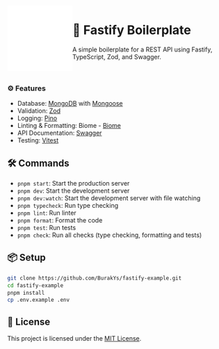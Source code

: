 <img src="https://raw.githubusercontent.com/fastify/graphics/master/fastify-1000px-square-01.png" align="left" width="150" height="150" alt="Fastify Logo">

# 🚀 Fastify Boilerplate

A simple boilerplate for a REST API using Fastify, TypeScript, Zod, and Swagger.

<br />

### ⚙️ Features

- Database: [MongoDB](https://www.mongodb.com) with [Mongoose](https://mongoosejs.com)
- Validation: [Zod](https://zod.dev)
- Logging: [Pino](https://getpino.io)
- Linting & Formatting: Biome - [Biome](https://biomejs.dev)
- API Documentation: [Swagger](https://swagger.io)
- Testing: [Vitest](https://vitest.dev)

## 🛠️ Commands

- `pnpm start`: Start the production server
- `pnpm dev`: Start the development server
- `pnpm dev:watch`: Start the development server with file watching
- `pnpm typecheck`: Run type checking
- `pnpm lint`: Run linter
- `pnpm format`: Format the code
- `pnpm test`: Run tests
- `pnpm check`: Run all checks (type checking, formatting and tests)

## 📦 Setup

```sh
git clone https://github.com/BurakYs/fastify-example.git
cd fastify-example
pnpm install
cp .env.example .env
```

## 📝 License

This project is licensed under the [MIT License](./LICENSE).